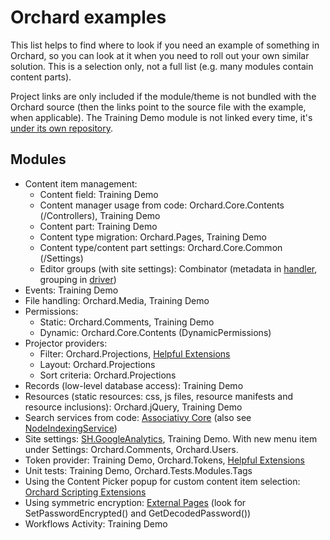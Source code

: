# Orchard examples

This list helps to find where to look if you need an example of something in Orchard, so you can look at it when you need to roll out your own similar solution. This is a selection only, not a full list (e.g. many modules contain content parts).

Project links are only included if the module/theme is not bundled with the Orchard source (then the links point to the source file with the example, when applicable). The Training Demo module is not linked every time, it's [under its own repository](https://github.com/Lombiq/Orchard-Training-Demo-Module).

## Modules

- Content item management:
  - Content field: Training Demo
  - Content manager usage from code: Orchard.Core.Contents (/Controllers), Training Demo
  - Content part: Training Demo
  - Content type migration: Orchard.Pages, Training Demo
  - Content type/content part settings: Orchard.Core.Common (/Settings)
  - Editor groups (with site settings): Combinator (metadata in [handler](https://github.com/Lombiq/Combinator/blob/master/Handlers/CombinatorSettingsPartHandler.css), grouping in [driver](https://github.com/Lombiq/Combinator/blob/master/Drivers/CombinatorSettingsPartDriver.cs))
- Events: Training Demo
- File handling: Orchard.Media, Training Demo
- Permissions:
  - Static: Orchard.Comments, Training Demo
  - Dynamic: Orchard.Core.Contents (DynamicPermissions)
- Projector providers:
  - Filter: Orchard.Projections, [Helpful Extensions]([https://github.com/Lombiq/Helpful-Extensions/tree/master/Extensions/Projections](https://github.com/Lombiq/Helpful-Extensions/tree/master/Extensions/Projections.md))
  - Layout: Orchard.Projections
  - Sort criteria: Orchard.Projections
- Records (low-level database access): Training Demo
- Resources (static resources: css, js files, resource manifests and resource inclusions): Orchard.jQuery, Training Demo
- Search services from code: [Associativy Core](https://github.com/Lombiq/Associativy-Core/blob/master/Services/StandardNodeManager.cs) (also see [NodeIndexingService](https://github.com/Lombiq/Associativy-Core/blob/master/Services/NodeIndexingService.cs))
- Site settings: [SH.GoogleAnalytics](https://github.com/ScharfHoldings/SH.GoogleAnalytics), Training Demo. With new menu item under Settings: Orchard.Comments, Orchard.Users.
- Token provider: Training Demo, Orchard.Tokens, [Helpful Extensions](https://github.com/Lombiq/Helpful-Extensions/tree/master/Extensions/Tokens)
- Unit tests: Training Demo, Orchard.Tests.Modules.Tags
- Using the Content Picker popup for custom content item selection: [Orchard Scripting Extensions](https://github.com/Lombiq/Orchard-Scripting-Extensions/blob/master/Views/ScriptPicker.cshtml)
- Using symmetric encryption: [External Pages](https://github.com/Lombiq/Orchard-External-Pages/blob/master/Models/BitbucketRepositoryDataRecord.cs) (look for SetPasswordEncrypted() and GetDecodedPassword())
- Workflows Activity: Training Demo
